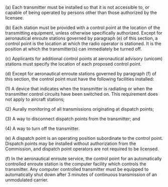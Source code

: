 (a) Each transmitter must be installed so that it is not accessible to, or capable of being operated by persons other than those authorized by the licensee.

(b) Each station must be provided with a control point at the location of the transmitting equipment, unless otherwise specifically authorized. Except for aeronautical enroute stations governed by paragraph (e) of this section, a control point is the location at which the radio operator is stationed. It is the position at which the transmitter(s) can immediately be turned off.

(c) Applicants for additional control points at aeronautical advisory (unicom) stations must specify the location of each proposed control point.

(d) Except for aeronautical enroute stations governed by paragraph (f) of this section, the control point must have the following facilities installed:

(1) A device that indicates when the transmitter is radiating or when the transmitter control circuits have been switched on. This requirement does not apply to aircraft stations;

(2) Aurally monitoring of all transmissions originating at dispatch points;

(3) A way to disconnect dispatch points from the transmitter; and

(4) A way to turn off the transmitter.

(e) A dispatch point is an operating position subordinate to the control point. Dispatch points may be installed without authorization from the Commission, and dispatch point operators are not required to be licensed.

(f) In the aeronautical enroute service, the control point for an automatically controlled enroute station is the computer facility which controls the transmitter. Any computer controlled transmitter must be equipped to automatically shut down after 3 minutes of continuous transmission of an unmodulated carrier.

